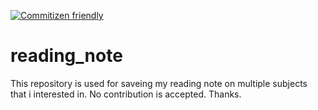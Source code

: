 [![Commitizen friendly](https://img.shields.io/badge/commitizen-friendly-brightgreen.svg)](http://commitizen.github.io/cz-cli/)

# reading_note
This repository is used for saveing my reading note on multiple subjects that i interested in. No contribution is accepted. Thanks.
